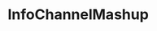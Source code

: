 # InfoChannelMashup

<!-- 
<a href="https://githubsfdeploy.herokuapp.com?owner=SalesforceTidbits&repo=InfoChannelMashup">
  <img alt="Deploy to Salesforce"
       src="https://raw.githubusercontent.com/afawcett/githubsfdeploy/master/src/main/webapp/resources/img/deploy.png">
</a> 
-->

